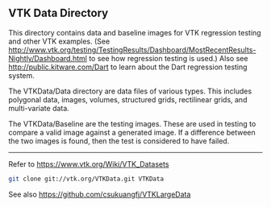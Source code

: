 VTK Data Directory
----------------------

This directory contains data and baseline images for VTK regression testing
and other VTK examples. (See
http://www.vtk.org/testing/TestingResults/Dashboard/MostRecentResults-Nightly/Dashboard.html
to see how regression testing is used.) Also see http://public.kitware.com/Dart
to learn about the Dart regression testing system.

The VTKData/Data directory are data files of various types. This includes
polygonal data, images, volumes, structured grids, rectilinear grids,
and multi-variate data.

The VTKData/Baseline are the testing images. These are used in testing to
compare a valid image against a generated image. If a difference between the
two images is found, then the test is considered to have failed.

-----

Refer to
https://www.vtk.org/Wiki/VTK_Datasets

```.sh
git clone git://vtk.org/VTKData.git VTKData
```

See also https://github.com/csukuangfj/VTKLargeData
